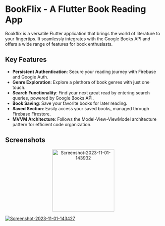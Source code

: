 # BookFlix - A Flutter Book Reading App

Bookflix is a versatile Flutter application that brings the world of literature to your fingertips. It seamlessly integrates with the Google Books API and offers a wide range of features for book enthusiasts.


## Key Features

- **Persistent Authentication**: Secure your reading journey with Firebase and Google Auth.
- **Genre Exploration**: Explore a plethora of book genres with just one touch.
- **Search Functionality**: Find your next great read by entering search queries, powered by Google Books API.
- **Book Saving**: Save your favorite books for later reading.
- **Saved Section**: Easily access your saved books, managed through Firebase Firestore.
- **MVVM Architecture**: Follows the Model-View-ViewModel architecture pattern for efficient code organization.

## Screenshots

<p align="center">
   <a href="https://ibb.co/Cb4kKYX"><img src="https://i.ibb.co/Cb4kKYX/Screenshot-2023-11-01-143932.png" alt="Screenshot-2023-11-01-143932" border="0" height="200"></a>

  <a href="https://ibb.co/xmGLxNH"><img src="https://i.ibb.co/xmGLxNH/Screenshot-2023-11-01-143427.png" alt="Screenshot-2023-11-01-143427" border="0"></a>
</p>
